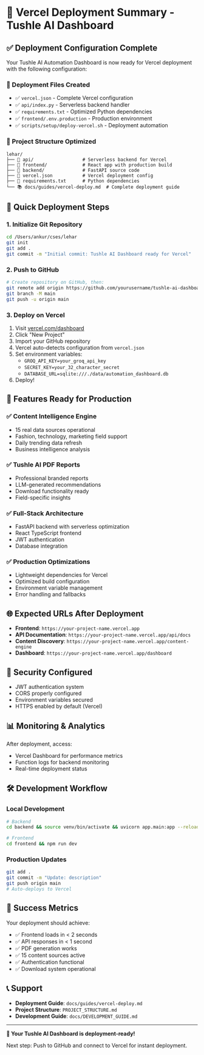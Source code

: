 # 🚀 Vercel Deployment Summary - Tushle AI Dashboard

## ✅ Deployment Configuration Complete

Your Tushle AI Automation Dashboard is now ready for Vercel deployment with the following configuration:

### 📁 Deployment Files Created
- ✅ `vercel.json` - Complete Vercel configuration
- ✅ `api/index.py` - Serverless backend handler  
- ✅ `requirements.txt` - Optimized Python dependencies
- ✅ `frontend/.env.production` - Production environment
- ✅ `scripts/setup/deploy-vercel.sh` - Deployment automation

### 🔧 Project Structure Optimized
```
lehar/
├── 📁 api/                  # Serverless backend for Vercel
├── 📁 frontend/             # React app with production build
├── 📁 backend/              # FastAPI source code
├── 🔧 vercel.json           # Vercel deployment config
├── 📄 requirements.txt      # Python dependencies
└── 📚 docs/guides/vercel-deploy.md  # Complete deployment guide
```

## 🚀 Quick Deployment Steps

### 1. Initialize Git Repository
```bash
cd /Users/ankur/cses/lehar
git init
git add .
git commit -m "Initial commit: Tushle AI Dashboard ready for Vercel"
```

### 2. Push to GitHub
```bash
# Create repository on GitHub, then:
git remote add origin https://github.com/yourusername/tushle-ai-dashboard.git
git branch -M main
git push -u origin main
```

### 3. Deploy on Vercel
1. Visit [vercel.com/dashboard](https://vercel.com/dashboard)
2. Click "New Project"
3. Import your GitHub repository
4. Vercel auto-detects configuration from `vercel.json`
5. Set environment variables:
   - `GROQ_API_KEY=your_groq_api_key`
   - `SECRET_KEY=your_32_character_secret`
   - `DATABASE_URL=sqlite:///./data/automation_dashboard.db`
6. Deploy!

## 🎯 Features Ready for Production

### ✅ Content Intelligence Engine
- 15 real data sources operational
- Fashion, technology, marketing field support
- Daily trending data refresh
- Business intelligence analysis

### ✅ Tushle AI PDF Reports
- Professional branded reports
- LLM-generated recommendations
- Download functionality ready
- Field-specific insights

### ✅ Full-Stack Architecture
- FastAPI backend with serverless optimization
- React TypeScript frontend
- JWT authentication
- Database integration

### ✅ Production Optimizations
- Lightweight dependencies for Vercel
- Optimized build configuration
- Environment variable management
- Error handling and fallbacks

## 🌐 Expected URLs After Deployment

- **Frontend**: `https://your-project-name.vercel.app`
- **API Documentation**: `https://your-project-name.vercel.app/api/docs`
- **Content Discovery**: `https://your-project-name.vercel.app/content-engine`
- **Dashboard**: `https://your-project-name.vercel.app/dashboard`

## 🔐 Security Configured

- JWT authentication system
- CORS properly configured
- Environment variables secured
- HTTPS enabled by default (Vercel)

## 📊 Monitoring & Analytics

After deployment, access:
- Vercel Dashboard for performance metrics
- Function logs for backend monitoring
- Real-time deployment status

## 🛠️ Development Workflow

### Local Development
```bash
# Backend
cd backend && source venv/bin/activate && uvicorn app.main:app --reload

# Frontend  
cd frontend && npm run dev
```

### Production Updates
```bash
git add .
git commit -m "Update: description"
git push origin main
# Auto-deploys to Vercel
```

## 🎉 Success Metrics

Your deployment should achieve:
- ✅ Frontend loads in < 2 seconds
- ✅ API responses in < 1 second
- ✅ PDF generation works
- ✅ 15 content sources active
- ✅ Authentication functional
- ✅ Download system operational

## 📞 Support

- **Deployment Guide**: `docs/guides/vercel-deploy.md`
- **Project Structure**: `PROJECT_STRUCTURE.md`
- **Development Guide**: `docs/DEVELOPMENT_GUIDE.md`

---

**🚀 Your Tushle AI Dashboard is deployment-ready!**

Next step: Push to GitHub and connect to Vercel for instant deployment.
